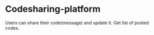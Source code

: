 # Codesharing-platform
Users can share their code(message) and update it. Get list of posted codes. 
